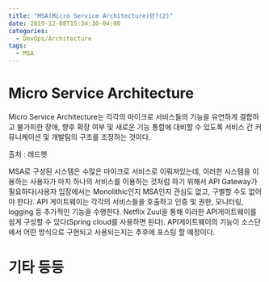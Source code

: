 ```yaml
---
title: "MSA(Micro Service Architecture)란?(2)"
date: 2019-12-08T15:34:30-04:00
categories:
  - DevOps/Architecture
tags:
  - MSA
---
```


# Micro Service Architecture

Micro Service Architecture는 각각의 마이크로 서비스들의 기능을 유연하게 결합하고 불가피한 장애, 향후 확장 여부 및 새로운 기능 통합에 대비할 수 있도록 서비스 간 커뮤니케이션 및 개발팀의 구조를 조정하는 것이다.

출처 : 레드햇

MSA로 구성된 시스템은 수많은 마이크로 서비스로 이뤄져있는데, 이러한 시스템을 이용하는 사용자가 마치 하나의 서비스를 이용하는 것처럼 하기 위해서 API Gateway가 필요하다(사용자 입장에서는 Monolithic인지 MSA인지 관심도 없고, 구별할 수도 없어야 한다). API 게이트웨이는 각각의 서비스들을 호출하고 인증 및 권한, 모니터링, logging 등 추가적인 기능을 수행한다. Netflix Zuul을 통해 이러한 API게이트웨이를 쉽게 구성할 수 있다(Spring cloud를 사용하면 된다). API게이트웨이의 기능이 소스단에서 어떤 방식으로 구현되고 사용되는지는 추후에 포스팅 할 예정이다.



# 기타 등등
